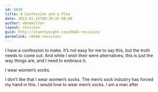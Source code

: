 ```yaml
---
id: 6645
title: A Confession and a Plea
date: 2013-01-15T08:29:22-08:00
author: wbhamilton
layout: revision
guid: http://1twentyeight.com/6644-revision/
permalink: /6644-revision/
---
```

I have a confession to make. It&#8217;s not easy for me to say this, but the truth needs to come out. And while I wish their were alternatives, this is just the way things are, and I need to embrace it.

I wear women&#8217;s socks.

I don&#8217;t like that I wear women&#8217;s socks. The men&#8217;s sock industry has forced my hand in this. I would love to wear men&#8217;s socks. I am a man after